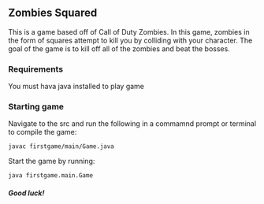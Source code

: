 ## Zombies Squared

This is a game based off of Call of Duty Zombies. In this game, zombies in the form of squares attempt to kill you by colliding with your character. The goal of the game is to kill off all of the zombies and beat the bosses. 

### Requirements

You must hava java installed to play game

### Starting game

Navigate to the src and run the following in a commamnd prompt or terminal to compile the game:

`javac firstgame/main/Game.java`

Start the game by running:

`java firstgame.main.Game`

##### Good luck!
